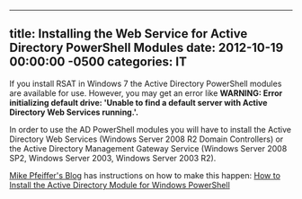 ﻿---

title:  Installing the Web Service for Active Directory PowerShell Modules
date:   2012-10-19 00:00:00 -0500
categories: IT
---






If you install RSAT in Windows 7 the Active Directory PowerShell modules are available for use. However, you may get an error like <b>WARNING: Error initializing default drive: 'Unable to find a default server with Active Directory Web Services running.'.</b>

In order to use the AD PowerShell modules you will have to install the Active Directory Web Services (Windows Server 2008 R2 Domain Controllers) or the Active Directory Management Gateway Service (Windows Server 2008 SP2, Windows Server 2003, Windows Server 2003 R2).

<a href="http://www.mikepfeiffer.net">Mike Pfeiffer's Blog</a> has instructions on how to make this happen:
<a href="http://www.mikepfeiffer.net/2010/01/how-to-install-the-active-directory-module-for-windows-powershell/">How to Install the Active Directory Module for Windows PowerShell
</a>


